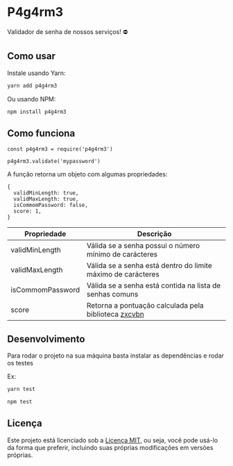 # P4g4rm3
Validador de senha de nossos serviços!  :no_entry:

## Como usar

Instale usando Yarn:

```bash
yarn add p4g4rm3
```

Ou usando NPM:

```bash
npm install p4g4rm3
```

## Como funciona

```
const p4g4rm3 = require('p4g4rm3')

p4g4rm3.validate('mypassword')
```

A função retorna um objeto com algumas propriedades:

```
{
  validMinLength: true,
  validMaxLength: true,
  isCommomPassword: false,
  score: 1,
}
```

| Propriedade | Descrição |
| -------- | -------- |
| validMinLength     | Válida se a senha possui o número mínimo de carácteres     |
| validMaxLength     | Válida se a senha está dentro do limite máximo de carácteres    |
| isCommomPassword     | Válida se a senha está contida na lista de senhas comuns   |
| score     | Retorna a pontuação calculada pela biblioteca [zxcvbn](https://github.com/dropbox/zxcvbn)


## Desenvolvimento

Para rodar o projeto na sua máquina basta instalar as dependências e rodar os testes

Ex:
```bash
yarn test

npm test
```


## Licença

Este projeto está licenciado sob a [Licença MIT](./LICENSE), ou seja, você pode usá-lo da forma que preferir, incluindo suas próprias modificações em versões próprias.
